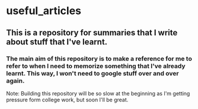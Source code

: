 # useful_articles

## This is a repository for summaries that I write about stuff that I've learnt. 

### The main aim of this repository is to make a reference for me to refer to when I need to memorize something that I've already learnt. This way, I won't need to google stuff over and over again. 

Note: Building this repository will be so slow at the beginning as I'm getting pressure form college work, but soon I'll be great.
